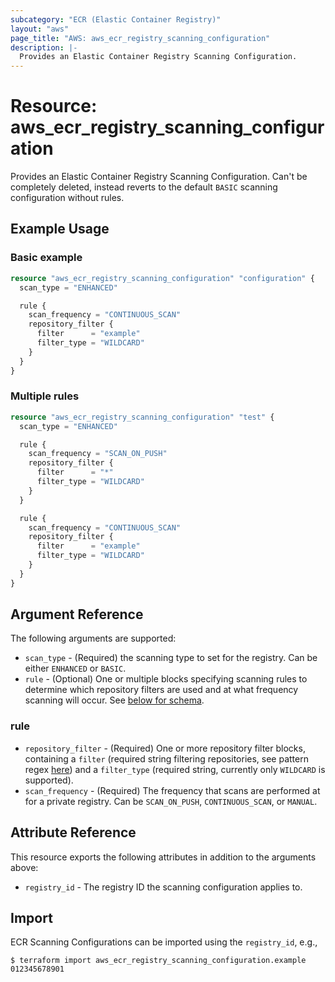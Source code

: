 ```yaml
---
subcategory: "ECR (Elastic Container Registry)"
layout: "aws"
page_title: "AWS: aws_ecr_registry_scanning_configuration"
description: |-
  Provides an Elastic Container Registry Scanning Configuration.
---
```


# Resource: aws_ecr_registry_scanning_configuration

Provides an Elastic Container Registry Scanning Configuration. Can't be completely deleted, instead reverts to the default `BASIC` scanning configuration without rules.

## Example Usage

### Basic example

```terraform
resource "aws_ecr_registry_scanning_configuration" "configuration" {
  scan_type = "ENHANCED"

  rule {
    scan_frequency = "CONTINUOUS_SCAN"
    repository_filter {
      filter      = "example"
      filter_type = "WILDCARD"
    }
  }
}
```

### Multiple rules

```terraform
resource "aws_ecr_registry_scanning_configuration" "test" {
  scan_type = "ENHANCED"

  rule {
    scan_frequency = "SCAN_ON_PUSH"
    repository_filter {
      filter      = "*"
      filter_type = "WILDCARD"
    }
  }

  rule {
    scan_frequency = "CONTINUOUS_SCAN"
    repository_filter {
      filter      = "example"
      filter_type = "WILDCARD"
    }
  }
}
```

## Argument Reference

The following arguments are supported:

- `scan_type` - (Required) the scanning type to set for the registry. Can be either `ENHANCED` or `BASIC`.
- `rule` - (Optional) One or multiple blocks specifying scanning rules to determine which repository filters are used and at what frequency scanning will occur. See [below for schema](#rule).

### rule

- `repository_filter` - (Required) One or more repository filter blocks, containing a `filter` (required string filtering repositories, see pattern regex [here](https://docs.aws.amazon.com/AmazonECR/latest/APIReference/API_ScanningRepositoryFilter.html)) and a `filter_type` (required string, currently only `WILDCARD` is supported).
- `scan_frequency` - (Required) The frequency that scans are performed at for a private registry. Can be `SCAN_ON_PUSH`, `CONTINUOUS_SCAN`, or `MANUAL`.

## Attribute Reference

This resource exports the following attributes in addition to the arguments above:

* `registry_id` - The registry ID the scanning configuration applies to.

## Import

ECR Scanning Configurations can be imported using the `registry_id`, e.g.,

```
$ terraform import aws_ecr_registry_scanning_configuration.example 012345678901
```
